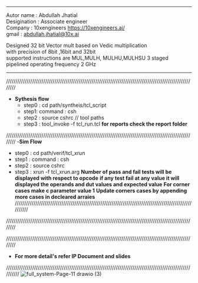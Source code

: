 *******************************************************************************

  Autor name    : Abdullah Jhatial   
  Desigination  : Associate engineer                                                                                                            
  Company       : 10xengineers     https://10xengineers.ai/                                                   
  gmail         : abdullah.jhatial@10x.ai                                               
   
  Designed 32 bit Vector mult based on  Vedic multiplication   
  with precision of 8bit ,16bit and 32bit   
  supported instructions are MUL,MULH, MULHU,MULHSU
  3 staged pipelined 
  operating frequency 2 GHz
    
**************************************************************************************
////////////////////////////////////////////////////////////////////////////////////////////////////////
- **Sythesis flow**
   - step0 : cd path/syntheis/tcl_script
   - step1:  command : csh
   - step2 :  source cshrc    // tool paths
   - step3 :  tool_invoke -f  tcl_run.tcl
   **for reports check the report folder**

////////////////////////////////////////////////////////////////////////////////////////////////////////
-**Sim Flow**
 - step0 : cd path/verif/tcl_xrun
 - step1 : command : csh
 - step2 : source cshrc
 - step3 : xrun -f tcl_xrun.arg
 **Number of pass and fail  tests  will be displayed with respect to opcode**
**if any test fail at any value it will displayed the operands and dut values and expected value**
**For corner cases make c parameter value 1**
**Update corners cases by appending more cases in decleared arraies**
//////////////////////////////////////////////////////////////////////////////////////////////////////





////////////////////////////////////////////////////////////////////////////////////////////////////////

////////////////////////////////////////////////////////////////////////////////////////////////////////

- **For more detail's refer IP Document and slides**

//////////////////////////////////////////////////////////////////////////////////////////////////////////
![full_system-Page-11 drawio (3)](https://github.com/user-attachments/assets/2b032dba-a717-4d85-92fc-8acc71fe688b)
